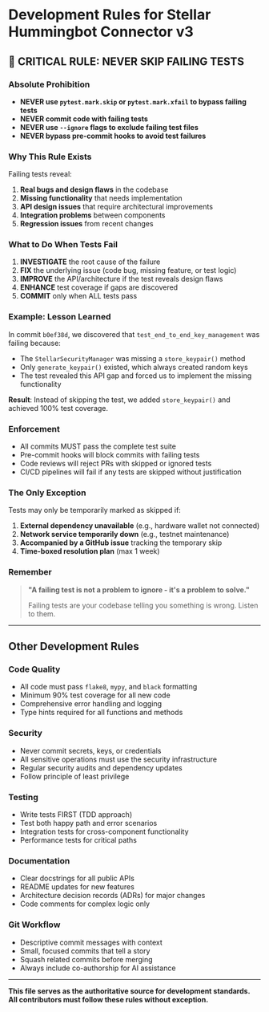 # Development Rules for Stellar Hummingbot Connector v3

## 🚨 **CRITICAL RULE: NEVER SKIP FAILING TESTS**

### **Absolute Prohibition**
- **NEVER use `pytest.mark.skip` or `pytest.mark.xfail` to bypass failing tests**
- **NEVER commit code with failing tests**
- **NEVER use `--ignore` flags to exclude failing test files**
- **NEVER bypass pre-commit hooks to avoid test failures**

### **Why This Rule Exists**
Failing tests reveal:
1. **Real bugs and design flaws** in the codebase
2. **Missing functionality** that needs implementation
3. **API design issues** that require architectural improvements
4. **Integration problems** between components
5. **Regression issues** from recent changes

### **What to Do When Tests Fail**
1. **INVESTIGATE** the root cause of the failure
2. **FIX** the underlying issue (code bug, missing feature, or test logic)
3. **IMPROVE** the API/architecture if the test reveals design flaws
4. **ENHANCE** test coverage if gaps are discovered
5. **COMMIT** only when ALL tests pass

### **Example: Lesson Learned**
In commit `b0ef38d`, we discovered that `test_end_to_end_key_management` was failing because:
- The `StellarSecurityManager` was missing a `store_keypair()` method
- Only `generate_keypair()` existed, which always created random keys
- The test revealed this API gap and forced us to implement the missing functionality

**Result**: Instead of skipping the test, we added `store_keypair()` and achieved 100% test coverage.

### **Enforcement**
- All commits MUST pass the complete test suite
- Pre-commit hooks will block commits with failing tests
- Code reviews will reject PRs with skipped or ignored tests
- CI/CD pipelines will fail if any tests are skipped without justification

### **The Only Exception**
Tests may only be temporarily marked as skipped if:
1. **External dependency unavailable** (e.g., hardware wallet not connected)
2. **Network service temporarily down** (e.g., testnet maintenance)
3. **Accompanied by a GitHub issue** tracking the temporary skip
4. **Time-boxed resolution plan** (max 1 week)

### **Remember**
> **"A failing test is not a problem to ignore - it's a problem to solve."**
> 
> Failing tests are your codebase telling you something is wrong. Listen to them.

---

## Other Development Rules

### Code Quality
- All code must pass `flake8`, `mypy`, and `black` formatting
- Minimum 90% test coverage for all new code
- Comprehensive error handling and logging
- Type hints required for all functions and methods

### Security
- Never commit secrets, keys, or credentials
- All sensitive operations must use the security infrastructure
- Regular security audits and dependency updates
- Follow principle of least privilege

### Testing
- Write tests FIRST (TDD approach)
- Test both happy path and error scenarios  
- Integration tests for cross-component functionality
- Performance tests for critical paths

### Documentation
- Clear docstrings for all public APIs
- README updates for new features
- Architecture decision records (ADRs) for major changes
- Code comments for complex logic only

### Git Workflow  
- Descriptive commit messages with context
- Small, focused commits that tell a story
- Squash related commits before merging
- Always include co-authorship for AI assistance

---

**This file serves as the authoritative source for development standards.**
**All contributors must follow these rules without exception.**